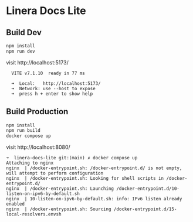 # Linera Docs Lite

## Build Dev
```bash
npm install
npm run dev
```

visit http://localhost:5173/

```
  VITE v7.1.10  ready in 77 ms

  ➜  Local:   http://localhost:5173/
  ➜  Network: use --host to expose
  ➜  press h + enter to show help
```


## Build Production
```bash
npm install
npm run build
docker compose up
```

visit http://localhost:8080/

```
➜  linera-docs-lite git:(main) ✗ docker compose up
Attaching to nginx
nginx  | /docker-entrypoint.sh: /docker-entrypoint.d/ is not empty, will attempt to perform configuration
nginx  | /docker-entrypoint.sh: Looking for shell scripts in /docker-entrypoint.d/
nginx  | /docker-entrypoint.sh: Launching /docker-entrypoint.d/10-listen-on-ipv6-by-default.sh
nginx  | 10-listen-on-ipv6-by-default.sh: info: IPv6 listen already enabled
nginx  | /docker-entrypoint.sh: Sourcing /docker-entrypoint.d/15-local-resolvers.envsh
```
